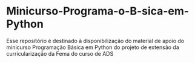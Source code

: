 # Minicurso-Programa-o-B-sica-em-Python
Esse repositório é destinado à disponibilização do material de apoio do minicurso Programação Básica em Python do projeto de extensão da curricularização da Fema do curso de ADS
